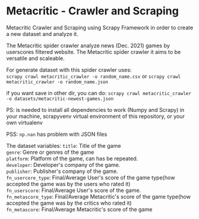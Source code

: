 # Metacritic - Crawler and Scraping
Metacritic Crawler and Scraping using Scrapy Framework in order to create a new dataset and analyze it.

The Metacritic spider crawler analyze news (Dec. 2021) games by userscores filtered website. The Metacritic spider crawler it aims to be versatile and
scaleable. 

For generate dataset with this spider crawler uses:<br>
`scrapy crawl metacritic_crawler -o random_name.csv` or `scrapy crawl metacritic_crawler -o random_name.json`

if you want save in other dir, you can do:
`scrapy crawl metacritic_crawler -o datasets/metacritic-newest-games.json`

PS: is needed to install all dependencies to work (Numpy and Scrapy) in your machine, scrapyvenv virtual environment of this repository, or your own virtualenv <br>

PSS: `np.nan` has problem with JSON files

The dataset variables:
`title`: Title of the game <br>
`genre`: Genre or genres of the game <br>
`platform`: Platform of the game, can has be repeated. <br>
`developer`: Developer's company of the game. <br>
`publisher`: Publisher's company of the game. <br>
`fn_usercore_type`: Final/Average User's score of the game type(how accepted the game was by the users who rated it) <br>
`fn_userscore`: Final/Average User's score of the game. <br>
`fn_metascore_type`: Final/Average Metacritic's score of the game type(how accepted the game was by the critics who rated it) <br>
`fn_metascore`: Final/Average Metacritic's score of the game <br>

